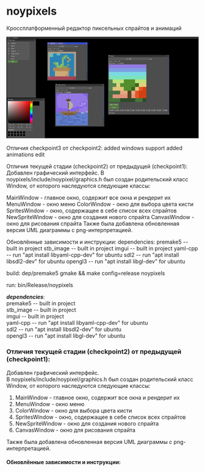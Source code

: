 # noypixels
Кроссплатформенный редактор пиксельных спрайтов и анимаций

![alt text](https://github.com/Danchess17/noypixels/blob/main/image_2023-07-28_13-19-15.png)

Отличия checkpoint3 от checkpoint2:
added windows support
added animations edit

Отличия текущей стадии (checkpoint2) от предыдущей (checkpoint1):
Добавлен графический интерфейс.
В noypixels/include/noypixel/graphics.h был создан родительский класс Window, от которого наследуются следующие классы:

MainWindow - главное окно, содержит все окна и рендерит их
MenuWindow - окно меню
ColorWindow - окно для выбора цвета кисти
SpritesWindow - окно, содержащее в себе список всех спрайтов
NewSpriteWindow - окно для создания нового спрайта
CanvasWindow - окно для рисования спрайта
Также была добавлена обновленная версия UML диаграммы с png-интерпретацией.

Обновлённые зависимости и инструкции:
dependencies:
premake5 -- built in project
stb_image -- built in project
imgui -- built in project
yaml-cpp -- run "apt install libyaml-cpp-dev" for ubuntu
sdl2 -- run "apt install libsdl2-dev" for ubuntu
opengl3 -- run "apt install libgl-dev" for ubuntu

build:
dep/premake5 gmake && make config=release noypixels

run:
bin/Release/noypixels

***dependencies***:  
    premake5            -- built in project  
    stb_image           -- built in project  
    imgui               -- built in project  
    yaml-cpp            -- run "apt install libyaml-cpp-dev" for ubuntu  
    sdl2                -- run "apt install libsdl2-dev" for ubuntu  
    opengl3             -- run "apt install libgl-dev" for ubuntu  
  

 ### Отличия текущей стадии (checkpoint2) от предыдущей (checkpoint1):  
 Добавлен графический интерфейс.  
 В noypixels/include/noypixel/graphics.h был создан родительский класс Window, от которого наследуются следующие классы:   
 1. MainWindow - главное окно, содержит все окна и рендерит их
 2. MenuWindow - окно меню
 3. ColorWindow - окно для выбора цвета кисти
 4. SpritesWindow - окно, содержащее в себе список всех спрайтов
 5. NewSpriteWindow - окно для создания нового спрайта
 6. CanvasWindow - окно для рисования спрайта

Также была добавлена обновленная версия UML диаграммы с png-интерпретацией.  
#### Обновлённые зависимости и инструкции:  

